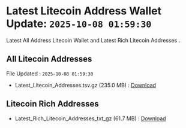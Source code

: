 # Latest Litecoin Address Wallet Update: `2025-10-08 01:59:30`

Latest All Address Litecoin Wallet and Latest Rich Litecoin Addresses .

## All Litecoin Addresses

File Updated : `2025-10-08 01:59:30`

- Latest_Litecoin_Addresses.tsv.gz (235.0 MB) : [Download](https://github.com/Pymmdrza/Rich-Address-Wallet/releases/tag/Litecoin)

## Litecoin Rich Addresses

- Latest_Rich_Litecoin_Addresses_txt_gz (61.7 MB) : [Download](https://github.com/Pymmdrza/Rich-Address-Wallet/releases/tag/Litecoin)

